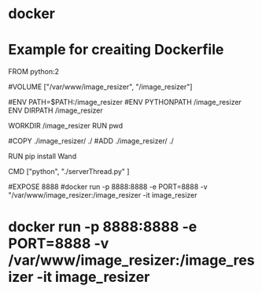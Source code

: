 # docker
# Example for creaiting Dockerfile

FROM python:2


#VOLUME ["/var/www/image_resizer", "/image_resizer"]

#ENV PATH=$PATH:/image_resizer
#ENV PYTHONPATH /image_resizer
ENV DIRPATH /image_resizer

WORKDIR /image_resizer
RUN pwd

#COPY ./image_resizer/ ./
#ADD ./image_resizer/ ./

RUN pip install Wand

CMD ["python", "./serverThread.py" ]

#EXPOSE 8888
#docker run -p 8888:8888 -e PORT=8888 -v "/var/www/image_resizer:/image_resizer  -it image_resizer
# docker run -p 8888:8888 -e PORT=8888  -v /var/www/image_resizer:/image_resizer  -it image_resizer
